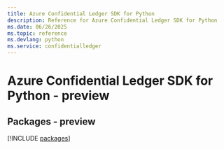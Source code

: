 ```yaml
---
title: Azure Confidential Ledger SDK for Python
description: Reference for Azure Confidential Ledger SDK for Python
ms.date: 06/26/2025
ms.topic: reference
ms.devlang: python
ms.service: confidentialledger
---
```

# Azure Confidential Ledger SDK for Python - preview
## Packages - preview
[!INCLUDE [packages](confidential-ledger-index.md)]